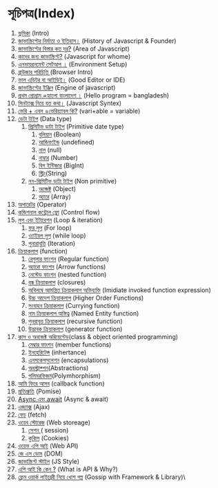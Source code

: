 # সূচিপত্র(Index)

1. [ভুমিকা](https://nipu.gitbook.io/coding-js/intro) (Intro)
2. [জাভাস্ক্রিপ্টের নির্মাতা ও ইতিহাস।](https://nipu.gitbook.io/coding-js/history) (History of Javascript & Founder)
3. [জাভাস্ক্রিপ্টের বিস্তার কত দূর?](https://nipu.gitbook.io/coding-js/features) (Area of Javascript)
4. [কাদের জন্য জাভাস্ক্রিপ্ট?](https://nipu.gitbook.io/coding-js/users) (Javascript for whome)
5. [এনভায়রনমেন্ট সেটআপ ।](https://nipu.gitbook.io/coding-js/environment-setup) (Environment Setup)
6. [ব্রাউজার পরিচিতি](browser-intro.md)[ ](https://nipu.gitbook.io/coding-js/browser-intro)(Browser Intro)
7. [ভাল এডিটর বা আইডিই।](https://nipu.gitbook.io/coding-js/editor-ide) (Good Editor or IDE)
8. [জাভাস্ক্রিপ্টের ইঞ্জিন](https://nipu.gitbook.io/coding-js/js-engine) (Engine of javascript)
9. [প্রথম প্রোগ্রাম =হ্যালো বাংলাদেশ ।](https://nipu.gitbook.io/coding-js/hello-bangladesh) (Hello program = bangladesh)
10. [সিনট্যাক্স নিয়ে যত কথা।](https://nipu.gitbook.io/coding-js/js-syntex) (Javascript Syntex)
11. [ভেরি + এবল =ভেরিয়্যাবল কি?](https://nipu.gitbook.io/coding-js/javascript\_variable) (vari+able = variable)
12. [ডেটা টাইপ](https://nipu.gitbook.io/coding-js/datatype) (Data type)
    1. [প্রিমিটিভ ডাটা টাইপ](https://nipu.gitbook.io/coding-js/datatype/premitive-data-type) (Primitive date type)
       1. [বুলিয়ান](https://nipu.gitbook.io/coding-js/datatype/premitive-data-type/boolean) (Boolean)
       2. [আন্ডিফাইন্ড](https://nipu.gitbook.io/coding-js/datatype/premitive-data-type/undefined) (undefined)
       3. [নাল](https://nipu.gitbook.io/coding-js/datatype/premitive-data-type/null) (null)
       4. [নাম্বার](https://nipu.gitbook.io/coding-js/datatype/premitive-data-type/number) (Number)
       5. [বিগ ইন্টিজার](https://nipu.gitbook.io/coding-js/datatype/premitive-data-type/bigint) (BigInt)
       6. [স্ট্রিং](https://nipu.gitbook.io/coding-js/datatype/premitive-data-type/string)(String)
    2. [নন-প্রিমিটিভ ডাটা টাইপ](https://nipu.gitbook.io/coding-js/datatype/non-primitive-data-type) (Non primitive)
       1. [অব্জেক্ট](https://nipu.gitbook.io/coding-js/datatype/non-primitive-data-type/object) (Object)
       2. [অ্যারে](https://nipu.gitbook.io/coding-js/datatype/non-primitive-data-type/array) (Array)
13. [অপারেটর](https://nipu.gitbook.io/coding-js/oparator) (Operator)
14. [কন্ডিশনাল কন্ট্রোল ফ্লো](https://nipu.gitbook.io/coding-js/conditional-control-flow) (Control flow)
15. [লুপ এবং ইটারেশন](13-loop/) (Loop & iteration)
    1. [ফর লুপ](https://nipu.gitbook.io/coding-js/loop/iteration) (For loop)
    2. [ও্যাইয়ল লুপ](https://nipu.gitbook.io/coding-js/loop/while-loop) (while loop)
    3. [পুনারাবৃত্তি](https://nipu.gitbook.io/coding-js/loop/iteration) (Iteration)
16. [ক্রিয়াকলাপ](https://nipu.gitbook.io/coding-js/function) (function)
    1. [রেগুলার ফাংশন](14-function/regular-function.md) (Regular function)
    2. [অ্যারো ফাংশন](14-function/arrow-function.md) (Arrow functions)
    3. [নেস্টেড ফাংশন](14-function/nested-function.md) (nested function)
    4. [বন্ধ ক্রিয়াকলাপ](https://nipu.gitbook.io/coding-js/function/closures-function) (closures)
    5. [অবিলম্বে আমন্ত্রিত ক্রিয়াকলাপ অভিব্যক্তি](https://nipu.gitbook.io/coding-js/function/iife) (Imidiate invoked function expression)
    6. [উচ্চ আদেশ ক্রিয়াকলাপ](https://nipu.gitbook.io/coding-js/function/higher-order-function) (Higher Order Functions)
    7. [সংবাহন ক্রিয়াকলাপ](https://nipu.gitbook.io/coding-js/function/currying-function) (Currying function)
    8. [নাম ক্রিয়াকলাপ অস্তিত্ব](https://nipu.gitbook.io/coding-js/function/nfe) (Named Entity function)
    9. [পুনরাবৃত্ত ক্রিয়াকলাপ](https://nipu.gitbook.io/coding-js/function/recursive-function) (recursive function)
    10. [উদ্ভাবক ক্রিয়াকলাপ](https://nipu.gitbook.io/coding-js/function/generator-function) (generator function)
17. [ক্লাস ও অবজেক্ট অরিয়েন্টেড](https://nipu.gitbook.io/coding-js/class-and-oop)(class & object oriented programming)
    1. [মেম্বার ফাংশন](class/member-function.md)   (member functions)
    2. [ইনহেরিটেন্স](https://nipu.gitbook.io/coding-js/class-and-oop/inhertance) (inhertance)
    3. [এনসকেপসুলেশন](https://nipu.gitbook.io/coding-js/class-and-oop/encapsulations) (encapsulations)
    4. [অবস্ট্রাক্শন](https://nipu.gitbook.io/coding-js/class-and-oop/abstraction)(Abstractions)
    5. [পলিমরফিজম](https://nipu.gitbook.io/coding-js/class-and-oop/polymorphism)(Polymhorphism)
18. [আমি ফিরে আসব](https://nipu.gitbook.io/coding-js/callback-function) (callback function)
19. [প্রতিশ্রুতি](https://nipu.gitbook.io/coding-js/promise) (Pomise)
20. [Async এবং await](async-and-await.md) (Async & await)
21. [এজ্যাক্স](https://nipu.gitbook.io/coding-js/ajax) (Ajax)
22. [ফেচ](fetch.md) (fetch)
23. [ওয়েব স্টোরেজ](https://nipu.gitbook.io/coding-js/web-storeage) (Web storeage)
    1. [সেশন ](web-api/web-storeage/session.md)( session)
    2. [কুকিস](https://nipu.gitbook.io/coding-js/web-storeage/cookies) (Cookies)
24. [ওয়েভ এপি আই](https://nipu.gitbook.io/coding-js/web-api) (Web API)
25. [জে এস ডোম](https://nipu.gitbook.io/coding-js/js-dom) (DOM)
26. [জাভাস্ক্রিপ্ট স্টাইল](https://nipu.gitbook.io/coding-js/js-style) (JS Style)
27. [এপি আই কি কেন ?](22-what-is-api/) (What is API & Why?)
28. [ফ্রেম ওয়ার্ক লাইব্রেরী নিয়ে খোশ গল্প](23-framework-library-gossip.md) (Gossip with Framework & Library)\
